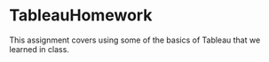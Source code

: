 # TableauHomework
This assignment covers using some of the basics of Tableau that we learned in class.
